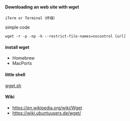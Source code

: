 #### Downloading an web site with wget

`iTerm or Terminal（终端）`

simple code

```
wget -r -p -np -k --restrict-file-names=nocontrol [url]
```

#### install wget

- Homebrew
- MacPorts

#### little shell

[wget.sh](./wget.sh)

#### Wiki

- https://en.wikipedia.org/wiki/Wget
- https://wiki.ubuntuusers.de/wget/
